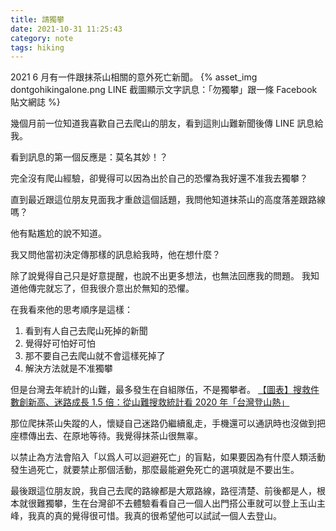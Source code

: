 ```yaml
---
title: 請獨攀
date: 2021-10-31 11:25:43
category: note
tags: hiking
---
```


2021 6 月有一件跟抹茶山相關的意外死亡新聞。
{% asset_img dontgohikingalone.png LINE 截圖顯示文字訊息：「勿獨攀」跟一條 Facebook 貼文網誌 %}

<!--more-->

幾個月前一位知道我喜歡自己去爬山的朋友，看到這則山難新聞後傳 LINE 訊息給我。

看到訊息的第一個反應是：莫名其妙！？

完全沒有爬山經驗，卻覺得可以因為出於自己的恐懼為我好還不准我去獨攀？

直到最近跟這位朋友見面我才重啟這個話題，我問他知道抹茶山的高度落差跟路線嗎？

他有點尷尬的說不知道。

我又問他當初決定傳那樣的訊息給我時，他在想什麼？

除了說覺得自己只是好意提醒，也說不出更多想法，也無法回應我的問題。
我知道他傳完就忘了，但我很介意出於無知的恐懼。

在我看來他的思考順序是這樣：

1. 看到有人自己去爬山死掉的新聞
2. 覺得好可怕好可怕
3. 那不要自己去爬山就不會這樣死掉了
4. 解決方法就是不准獨攀

但是台灣去年統計的山難，最多發生在自組隊伍，不是獨攀者。
[【圖表】搜救件數創新高、迷路成長 1.5 倍：從山難搜救統計看 2020 年「台灣登山熱」](https://www.thenewslens.com/feature/taiwanmountain/142353)

那位爬抹茶山失蹤的人，懷疑自己迷路仍繼續亂走，手機還可以通訊時也沒做到把座標傳出去、在原地等待。我覺得抹茶山很無辜。

以禁止為方法會陷入「以爲人可以迴避死亡」的盲點，如果要因為有什麼人類活動發生過死亡，就要禁止那個活動，那麼最能避免死亡的選項就是不要出生。

最後跟這位朋友說，我自己去爬的路線都是大眾路線，路徑清楚、前後都是人，根本就很難獨攀，生在台灣卻不去體驗看看自己一個人出門搭公車就可以登上玉山主峰，我真的真的覺得很可惜。我真的很希望他可以試試一個人去登山。
